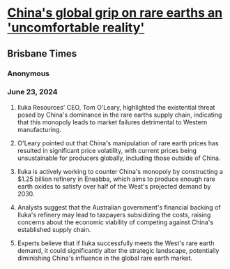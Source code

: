 # [China's global grip on rare earths an 'uncomfortable reality'](https://advance.lexis.com/api/document?collection=news&id=urn:contentItem:6C9Y-CDH1-DY19-C0M1-00000-00&context=1519360)
## Brisbane Times
### Anonymous
### June 23, 2024

1. Iluka Resources' CEO, Tom O'Leary, highlighted the existential threat posed by China's dominance in the rare earths supply chain, indicating that this monopoly leads to market failures detrimental to Western manufacturing.

2. O'Leary pointed out that China's manipulation of rare earth prices has resulted in significant price volatility, with current prices being unsustainable for producers globally, including those outside of China.

3. Iluka is actively working to counter China's monopoly by constructing a $1.25 billion refinery in Eneabba, which aims to produce enough rare earth oxides to satisfy over half of the West's projected demand by 2030.

4. Analysts suggest that the Australian government's financial backing of Iluka's refinery may lead to taxpayers subsidizing the costs, raising concerns about the economic viability of competing against China's established supply chain.

5. Experts believe that if Iluka successfully meets the West's rare earth demand, it could significantly alter the strategic landscape, potentially diminishing China's influence in the global rare earth market.